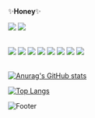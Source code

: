 ✨<b>Honey</b>✨

<!--
**honey7734/honey7734** is a ✨ _special_ ✨ repository because its `README.md` (this file) appears on your GitHub profile.

Here are some ideas to get you started:

- 🔭 I’m currently working on ...
- 🌱 I’m currently learning ...
- 👯 I’m looking to collaborate on ...
- 🤔 I’m looking for help with ...f
- 💬 Ask me about ...
- 📫 How to reach me: ...
- 😄 Pronouns: ...
- ⚡ Fun fact: ...
-->
<a href="https://github.com/honey7734"><img src="https://hits.seeyoufarm.com/api/count/incr/badge.svg?url=https%3A%2F%2Fgithub.com%2Fhoney7734&count_bg=%23000000&title_bg=%23000000&icon=github.svg&icon_color=%23FFFFFF&title=GitHub&edge_flat=false"/></a>
<a herf="mailto:gusdml7243@gmail.com" target="_blank"><img src="https://img.shields.io/badge/gusdml7243@gmail.com-FFFFFF?style=flat&logo=gmail&logoColor=EA4335"/></a><br>

<br>
<div>
<img src="https://img.shields.io/badge/HTML-E34F26?style=flat-square&logo=HTML5&logoColor=white"/>
<img src="https://img.shields.io/badge/CSS-1572B6?style=flat-square&logo=CSS3&logoColor=white"/>
<img src="https://img.shields.io/badge/JavaScript-F7DF1E?style=flat-square&logo=JavaScript&logoColor=white"/>
<img src="https://img.shields.io/badge/Java-007396?style=flat-square&logo=Java&logoColor=white"/>
<img src="https://img.shields.io/badge/Oracle-F80000?style=flat-square&logo=Oracle&logoColor=white"/>
<img src="https://img.shields.io/badge/Eclipse IDE-2C2255?style=flat-square&logo=Eclipse IDE&logoColor=white"/>
<img src="https://img.shields.io/badge/Visual Studio-5C2D91?style=flat-square&logo=Visual Studio&logoColor=white"/>
<img src="https://img.shields.io/badge/Visual Studio Code-007ACC?style=flat-square&logo=Visual Studio Code&logoColor=white"/>
</div>

<br>
  
[![Anurag's GitHub stats](https://github-readme-stats.vercel.app/api?username=honey7734)](https://github.com/honey7734/github-readme-stats)

[![Top Langs](https://github-readme-stats.vercel.app/api/top-langs/?username=honey7734)](https://github.com/honey7734/github-readme-stats)
  


![Footer](https://capsule-render.vercel.app/api?type=waving&color=auto&height=200&section=footer)
